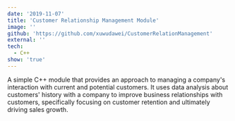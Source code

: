 ```yaml
---
date: '2019-11-07'
title: 'Customer Relationship Management Module'
image: ''
github: 'https://github.com/xuwudawei/CustomerRelationManagement'
external: ''
tech:
  - C++
show: 'true'
---
```


A simple C++ module that provides an approach to managing a company's interaction with current and potential customers. It uses data analysis about customers' history with a company to improve business relationships with customers, specifically focusing on customer retention and ultimately driving sales growth.
